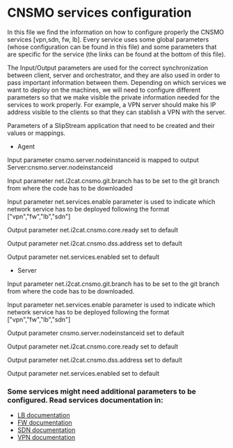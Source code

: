 # CNSMO services configuration

In this file we find the information on how to configure properly the CNSMO services [vpn,sdn, fw, lb]. Every service uses some global parameters (whose configuration can be found in this file) and some parameters that are specific for the service (the links can be found at the bottom of this file).

The Input/Output parameters are used for the correct synchronization between client, server and orchestrator, and they are also used in order to pass important information between them. Depending on which services we want to deploy on the machines, we will need to configure different parameters so that we make visible the private information needed for the services to work properly. For example, a VPN server should make his IP address visible to the clients so that they can stablish a VPN with the server.

Parameters of a SlipStream application that need to be created and their values or mappings. 

* Agent

Input parameter cnsmo.server.nodeinstanceid is mapped to output Server:cnsmo.server.nodeinstanceid

Input parameter net.i2cat.cnsmo.git.branch has to be set to the git branch from where the code has to be downloaded

Input parameter net.services.enable parameter is used to indicate which network service has to be deployed following the format ["vpn","fw","lb","sdn"]

Output parameter net.i2cat.cnsmo.core.ready set to default

Output parameter net.i2cat.cnsmo.dss.address set to default

Output parameter net.services.enabled set to default 

* Server

Input parameter net.i2cat.cnsmo.git.branch has to be set to the git branch from where the code has to be downloaded.

Input parameter net.services.enable parameter is used to indicate which network service has to be deployed following the format ["vpn","fw","lb","sdn"]

Output parameter cnsmo.server.nodeinstanceid set to default

Output parameter net.i2cat.cnsmo.core.ready set to default

Output parameter net.i2cat.cnsmo.dss.address set to default

Output parameter net.services.enabled set to default

### Some services might need additional parameters to be configured. Read services documentation in:

* [LB documentation](/src/main/python/net/i2cat/cnsmoservices/lb/run/slipstream/README.md)
* [FW documentation](/src/main/python/net/i2cat/cnsmoservices/fw/run/slipstream/README.md)
* [SDN documentation](/src/main/python/net/i2cat/cnsmoservices/sdnoverlay/run/slipstream/README.md)
* [VPN documentation](/src/main/python/net/i2cat/cnsmoservices/vpn/run/slipstream/README.md)